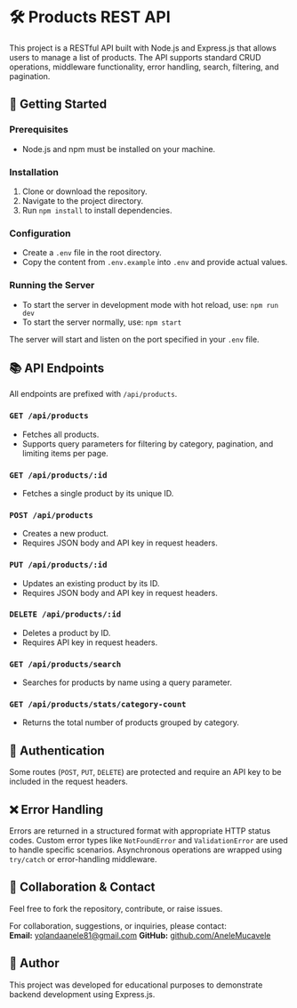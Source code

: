 # 🛠️ Products REST API

This project is a RESTful API built with Node.js and Express.js that allows users to manage a list of products. The API supports standard CRUD operations, middleware functionality, error handling, search, filtering, and pagination.


## 🚀 Getting Started

### Prerequisites
- Node.js and npm must be installed on your machine.

### Installation
1. Clone or download the repository.
2. Navigate to the project directory.
3. Run `npm install` to install dependencies.

### Configuration
- Create a `.env` file in the root directory.
- Copy the content from `.env.example` into `.env` and provide actual values.

### Running the Server
- To start the server in development mode with hot reload, use: `npm run dev`
- To start the server normally, use: `npm start`

The server will start and listen on the port specified in your `.env` file.


## 📚 API Endpoints

All endpoints are prefixed with `/api/products`.

### `GET /api/products`
- Fetches all products.
- Supports query parameters for filtering by category, pagination, and limiting items per page.

### `GET /api/products/:id`
- Fetches a single product by its unique ID.

### `POST /api/products`
- Creates a new product.
- Requires JSON body and API key in request headers.

### `PUT /api/products/:id`
- Updates an existing product by its ID.
- Requires JSON body and API key in request headers.

### `DELETE /api/products/:id`
- Deletes a product by ID.
- Requires API key in request headers.

### `GET /api/products/search`
- Searches for products by name using a query parameter.

### `GET /api/products/stats/category-count`
- Returns the total number of products grouped by category.


## 🔐 Authentication

Some routes (`POST`, `PUT`, `DELETE`) are protected and require an API key to be included in the request headers.


## ❌ Error Handling

Errors are returned in a structured format with appropriate HTTP status codes. Custom error types like `NotFoundError` and `ValidationError` are used to handle specific scenarios. Asynchronous operations are wrapped using `try/catch` or error-handling middleware.


## 👥 Collaboration & Contact

Feel free to fork the repository, contribute, or raise issues.

For collaboration, suggestions, or inquiries, please contact:  
**Email:** yolandaanele81@gmail.com 
**GitHub:** [github.com/AneleMucavele](https://github.com/AneleMucavele)


## 👤 Author

This project was developed for educational purposes to demonstrate backend development using Express.js.
